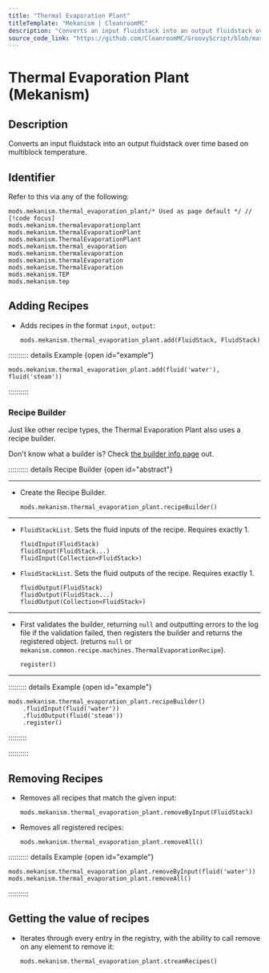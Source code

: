 ```yaml
---
title: "Thermal Evaporation Plant"
titleTemplate: "Mekanism | CleanroomMC"
description: "Converts an input fluidstack into an output fluidstack over time based on multiblock temperature."
source_code_link: "https://github.com/CleanroomMC/GroovyScript/blob/master/src/main/java/com/cleanroommc/groovyscript/compat/mods/mekanism/ThermalEvaporationPlant.java"
---
```


# Thermal Evaporation Plant (Mekanism)

## Description

Converts an input fluidstack into an output fluidstack over time based on multiblock temperature.

## Identifier

Refer to this via any of the following:

```groovy:no-line-numbers {1}
mods.mekanism.thermal_evaporation_plant/* Used as page default */ // [!code focus]
mods.mekanism.thermalevaporationplant
mods.mekanism.thermalEvaporationPlant
mods.mekanism.ThermalEvaporationPlant
mods.mekanism.thermal_evaporation
mods.mekanism.thermalevaporation
mods.mekanism.thermalEvaporation
mods.mekanism.ThermalEvaporation
mods.mekanism.TEP
mods.mekanism.tep
```


## Adding Recipes

- Adds recipes in the format `input`, `output`:

    ```groovy:no-line-numbers
    mods.mekanism.thermal_evaporation_plant.add(FluidStack, FluidStack)
    ```

:::::::::: details Example {open id="example"}
```groovy:no-line-numbers
mods.mekanism.thermal_evaporation_plant.add(fluid('water'), fluid('steam'))
```

::::::::::

### Recipe Builder

Just like other recipe types, the Thermal Evaporation Plant also uses a recipe builder.

Don't know what a builder is? Check [the builder info page](../../getting_started/builder.md) out.

:::::::::: details Recipe Builder {open id="abstract"}

---

- Create the Recipe Builder.

    ```groovy:no-line-numbers
    mods.mekanism.thermal_evaporation_plant.recipeBuilder()
    ```

---

- `FluidStackList`. Sets the fluid inputs of the recipe. Requires exactly 1.

    ```groovy:no-line-numbers
    fluidInput(FluidStack)
    fluidInput(FluidStack...)
    fluidInput(Collection<FluidStack>)
    ```

- `FluidStackList`. Sets the fluid outputs of the recipe. Requires exactly 1.

    ```groovy:no-line-numbers
    fluidOutput(FluidStack)
    fluidOutput(FluidStack...)
    fluidOutput(Collection<FluidStack>)
    ```

---

- First validates the builder, returning `null` and outputting errors to the log file if the validation failed, then registers the builder and returns the registered object. (returns `null` or `mekanism.common.recipe.machines.ThermalEvaporationRecipe`).

    ```groovy:no-line-numbers
    register()
    ```

---

::::::::: details Example {open id="example"}
```groovy:no-line-numbers
mods.mekanism.thermal_evaporation_plant.recipeBuilder()
    .fluidInput(fluid('water'))
    .fluidOutput(fluid('steam'))
    .register()
```

:::::::::

::::::::::

## Removing Recipes

- Removes all recipes that match the given input:

    ```groovy:no-line-numbers
    mods.mekanism.thermal_evaporation_plant.removeByInput(FluidStack)
    ```

- Removes all registered recipes:

    ```groovy:no-line-numbers
    mods.mekanism.thermal_evaporation_plant.removeAll()
    ```

:::::::::: details Example {open id="example"}
```groovy:no-line-numbers
mods.mekanism.thermal_evaporation_plant.removeByInput(fluid('water'))
mods.mekanism.thermal_evaporation_plant.removeAll()
```

::::::::::

## Getting the value of recipes

- Iterates through every entry in the registry, with the ability to call remove on any element to remove it:

    ```groovy:no-line-numbers
    mods.mekanism.thermal_evaporation_plant.streamRecipes()
    ```
